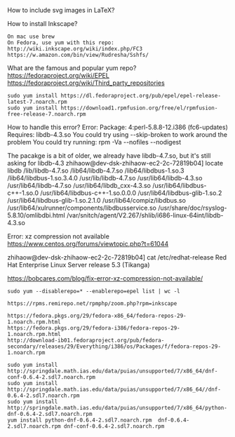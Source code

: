 How to include svg images in LaTeX? 

How to install Inkscape?

	On mac use brew 
	On Fedora, use yum with this repo: http://wiki.inkscape.org/wiki/index.php/FC3
	https://w.amazon.com/bin/view/Rudresha/Sshfs/

What are the famous and popular yum repo?
	https://fedoraproject.org/wiki/EPEL
	https://fedoraproject.org/wiki/Third_party_repositories

	sudo yum install https://dl.fedoraproject.org/pub/epel/epel-release-latest-7.noarch.rpm
	sudo yum install https://download1.rpmfusion.org/free/el/rpmfusion-free-release-7.noarch.rpm

How to handle this error?
	Error: Package: 4:perl-5.8.8-12.i386 (fc6-updates)
	           Requires: libdb-4.3.so
	 You could try using --skip-broken to work around the problem
	 You could try running: rpm -Va --nofiles --nodigest

The pacakge is a bit of older, we already have libdb-4.7.so, but it's still asking for libdb-4.3
	zhihaow@dev-dsk-zhihaow-ec2-2c-72819b04] locate libdb 
	/lib/libdb-4.7.so
	/lib64/libdb-4.7.so
	/lib64/libdbus-1.so.3
	/lib64/libdbus-1.so.3.4.0
	/usr/lib/libdb-4.7.so
	/usr/lib64/libdb-4.3.so
	/usr/lib64/libdb-4.7.so
	/usr/lib64/libdb_cxx-4.3.so
	/usr/lib64/libdbus-c++-1.so.0
	/usr/lib64/libdbus-c++-1.so.0.0.0
	/usr/lib64/libdbus-glib-1.so.2
	/usr/lib64/libdbus-glib-1.so.2.1.0
	/usr/lib64/compiz/libdbus.so
	/usr/lib64/xulrunner/components/libdbusservice.so
	/usr/share/doc/rsyslog-5.8.10/omlibdbi.html
	/var/snitch/agent/V2.267/shlib/i686-linux-64int/libdb-4.3.so

Error: xz compression not available
https://www.centos.org/forums/viewtopic.php?t=61044

zhihaow@dev-dsk-zhihaow-ec2-2c-72819b04] cat /etc/redhat-release
Red Hat Enterprise Linux Server release 5.3 (Tikanga)

https://bobcares.com/blog/fix-error-xz-compression-not-available/

```
sudo yum --disablerepo=* --enablerepo=epel list | wc -l

https://rpms.remirepo.net/rpmphp/zoom.php?rpm=inkscape

https://fedora.pkgs.org/29/fedora-x86_64/fedora-repos-29-1.noarch.rpm.html
https://fedora.pkgs.org/29/fedora-i386/fedora-repos-29-1.noarch.rpm.html
http://download-ib01.fedoraproject.org/pub/fedora-secondary/releases/29/Everything/i386/os/Packages/f/fedora-repos-29-1.noarch.rpm

sudo yum install http://springdale.math.ias.edu/data/puias/unsupported/7/x86_64/dnf-conf-0.6.4-2.sdl7.noarch.rpm
sudo yum install http://springdale.math.ias.edu/data/puias/unsupported/7/x86_64//dnf-0.6.4-2.sdl7.noarch.rpm
sudo yum install http://springdale.math.ias.edu/data/puias/unsupported/7/x86_64/python-dnf-0.6.4-2.sdl7.noarch.rpm
yum install python-dnf-0.6.4-2.sdl7.noarch.rpm  dnf-0.6.4-2.sdl7.noarch.rpm dnf-conf-0.6.4-2.sdl7.noarch.rpm
```
